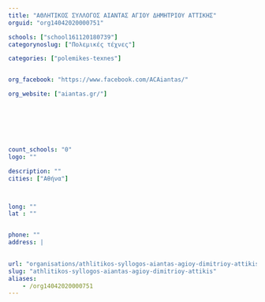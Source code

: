 ```yaml
---
title: "ΑΘΛΗΤΙΚΟΣ ΣΥΛΛΟΓΟΣ ΑΙΑΝΤΑΣ ΑΓΙΟΥ ΔΗΜΗΤΡΙΟΥ ΑΤΤΙΚΗΣ"
orguid: "org14042020000751"

schools: ["school161120180739"]
categorynoslug: ["Πολεμικές τέχνες"]

categories: ["polemikes-texnes"]


org_facebook: "https://www.facebook.com/ACAiantas/"

org_website: ["aiantas.gr/"]







count_schools: "0"
logo: ""

description: ""
cities: ["Αθήνα"]



long: ""
lat : ""


phone: ""
address: |
    

url: "organisations/athlitikos-syllogos-aiantas-agioy-dimitrioy-attikis/athina/polemikes-texnes"
slug: "athlitikos-syllogos-aiantas-agioy-dimitrioy-attikis"
aliases:
    - /org14042020000751
---
```



